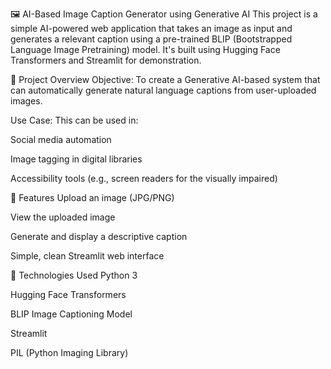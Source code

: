 🖼️ AI-Based Image Caption Generator using Generative AI
This project is a simple AI-powered web application that takes an image as input and generates a relevant caption using a pre-trained BLIP (Bootstrapped Language Image Pretraining) model. It's built using Hugging Face Transformers and Streamlit for demonstration.

📌 Project Overview
Objective:
To create a Generative AI-based system that can automatically generate natural language captions from user-uploaded images.

Use Case:
This can be used in:

Social media automation

Image tagging in digital libraries

Accessibility tools (e.g., screen readers for the visually impaired)

🚀 Features
Upload an image (JPG/PNG)

View the uploaded image

Generate and display a descriptive caption

Simple, clean Streamlit web interface

🔧 Technologies Used
Python 3

Hugging Face Transformers

BLIP Image Captioning Model

Streamlit

PIL (Python Imaging Library)
